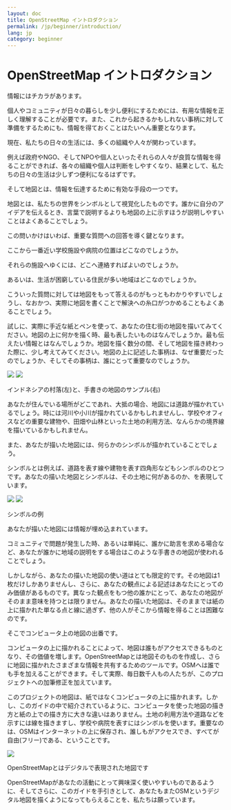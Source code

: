 ```yaml
---
layout: doc
title: OpenStreetMap イントロダクション
permalink: /jp/beginner/introduction/
lang: jp
category: beginner
---
```


OpenStreetMap イントロダクション
=======================

情報にはチカラがあります。

個人やコミュニティが日々の暮らしを少し便利にするためには、有用な情報を正しく理解することが必要です。また、これから起きるかもしれない事柄に対して準備をするためにも、情報を得ておくことはたいへん重要となります。

現在、私たちの日々の生活には、多くの組織や人々が関わっています。

例えば政府やNGO、そしてNPOや個人といったそれらの人々が良質な情報を得ることができれば、各々の組織や個人は判断をしやすくなり、結果として、私たちの日々の生活は少しずつ便利になるはずです。

そして地図とは、情報を伝達するために有効な手段の一つです。

地図とは、私たちの世界をシンボルとして視覚化したものです。誰かに自分のアイデアを伝えるとき、言葉で説明するよりも地図の上に示すほうが説明しやすいことはよくあることでしょう。

この問いかけはいわば、重要な質問への回答を導く鍵となります。

ここから一番近い学校施設や病院の位置はどこなのでしょうか。

それらの施設へゆくには、どこへ連絡すればよいのでしょうか。

あるいは、生活が困窮している住民が多い地域はどこなのでしょうか。

こういった質問に対しては地図をもって答えるのがもっともわかりやすいでしょうし、なおかつ、実際に地図を書くことで解決への糸口がつかめることもよくあることでしょう。

試しに、実際に手近な紙とペンを使って、あなたの住む街の地図を描いてみてください。地図の上に何かを描く時、最も表したいものはなんでしょうか。最も伝えたい情報とはなんでしょうか。地図を描く数分の間、そして地図を描き終わった際に、少し考えてみてください。地図の上に記述した事柄は、なぜ重要だったのでしょうか、そしてその事柄は、誰にとって重要なのでしょうか。

![]({{site.baseurl}}/images/jp_beg_ch1_image04.png)
![]({{site.baseurl}}/images/jp_beg_ch1_image03.png)

インドネシアの村落(左)と、手書きの地図のサンプル(右)

あなたが住んでいる場所がどこであれ、大抵の場合、地図には道路が描かれているでしょう。時には河川や小川が描かれているかもしれませんし、学校やオフィスなどの重要な建物や、田畑や山林といった土地の利用方法、なんらかの境界線を描いているかもしれません。

また、あなたが描いた地図には、何らかのシンボルが描かれていることでしょう。

シンボルとは例えば、道路を表す線や建物を表す四角形などもシンボルのひとつです。あなたの描いた地図とシンボルは、その土地に何があるのか、を表現しています。

![]({{site.baseurl}}/images/jp_beg_ch1_image05.png)
![]({{site.baseurl}}/images/jp_beg_ch1_image02.png)

シンボルの例

あなたが描いた地図には情報が埋め込まれています。

コミュニティで問題が発生した時、あるいは単純に、誰かに助言を求める場合など、あなたが誰かに地域の説明をする場合はこのような手書きの地図が使われることでしょう。

しかしながら、あなたの描いた地図の使い道はとても限定的です。その地図は1枚だけしかありませんし、さらに、あなたの観点による記述はあなたにとってのみ価値があるものです。異なった観点をもつ他の誰かにとって、あなたの地図がそのまま意味を持つとは限りません。あなたの描いた地図は、そのままでは紙の上に描かれた単なる点と線に過ぎず、他の人がそこから情報を得ることは困難なのです。

そこでコンピュータ上の地図の出番です。

コンピュータの上に描かれることによって、地図は誰もがアクセスできるものとなり、その価値を増します。OpenStreetMapとは地図そのものを作成し、さらに地図に描かれたさまざまな情報を共有するためのツールです。OSMへは誰でも手を加えることができます。そして実際、毎日数千人もの人たちが、このプロジェクトへの加筆修正を加えています。

このプロジェクトの地図は、紙ではなくコンピュータの上に描かれます。しかし、このガイドの中で紹介されているように、コンピュータを使った地図の描き方と紙の上での描き方に大きな違いはありません。土地の利用方法や道路などを示すには線を描きますし、学校や病院を表すにはシンボルを使います。重要なのは、OSMはインターネットの上に保存され、誰しもがアクセスでき、すべてが自由(フリー)である、ということです。

![]({{site.baseurl}}/images/jp_beg_ch1_image00.png)

OpenStreetMapとはデジタルで表現された地図です

OpenStreetMapがあなたの活動にとって興味深く使いやすいものであるように、そしてさらに、このガイドを手引きとして、あなたもまたOSMというデジタル地図を描くようになってもらえることを、私たちは願っています。
